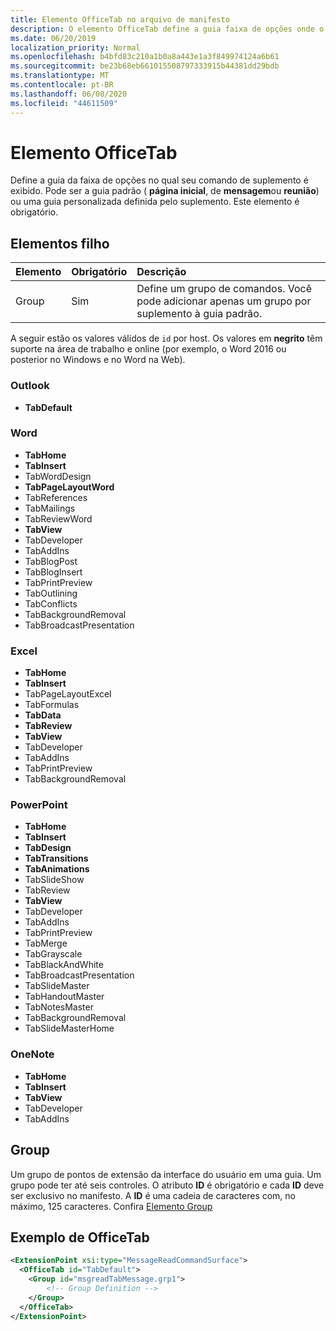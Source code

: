 ```yaml
---
title: Elemento OfficeTab no arquivo de manifesto
description: O elemento OfficeTab define a guia faixa de opções onde o comando de suplemento é exibido.
ms.date: 06/20/2019
localization_priority: Normal
ms.openlocfilehash: b4bfd83c210a1b0a8a443e1a3f849974124a6b61
ms.sourcegitcommit: be23b68eb661015508797333915b44381dd29bdb
ms.translationtype: MT
ms.contentlocale: pt-BR
ms.lasthandoff: 06/08/2020
ms.locfileid: "44611509"
---
```

# <a name="officetab-element"></a>Elemento OfficeTab

Define a guia da faixa de opções no qual seu comando de suplemento é exibido. Pode ser a guia padrão ( **página inicial**, de **mensagem**ou **reunião**) ou uma guia personalizada definida pelo suplemento. Este elemento é obrigatório.

## <a name="child-elements"></a>Elementos filho

|  Elemento |  Obrigatório  |  Descrição  |
|:-----|:-----|:-----|
|  Group      | Sim |  Define um grupo de comandos. Você pode adicionar apenas um grupo por suplemento à guia padrão.  |

A seguir estão os valores válidos de `id` por host. Os valores em **negrito** têm suporte na área de trabalho e online (por exemplo, o Word 2016 ou posterior no Windows e no Word na Web).

### <a name="outlook"></a>Outlook

- **TabDefault**

### <a name="word"></a>Word

- **TabHome**
- **TabInsert**
- TabWordDesign
- **TabPageLayoutWord**
- TabReferences
- TabMailings
- TabReviewWord
- **TabView**
- TabDeveloper
- TabAddIns
- TabBlogPost
- TabBlogInsert
- TabPrintPreview
- TabOutlining
- TabConflicts
- TabBackgroundRemoval
- TabBroadcastPresentation

### <a name="excel"></a>Excel

- **TabHome**
- **TabInsert**
- TabPageLayoutExcel
- TabFormulas
- **TabData**
- **TabReview**
- **TabView**
- TabDeveloper
- TabAddIns
- TabPrintPreview
- TabBackgroundRemoval 

### <a name="powerpoint"></a>PowerPoint

- **TabHome**
- **TabInsert**
- **TabDesign**
- **TabTransitions**
- **TabAnimations**
- TabSlideShow
- TabReview
- **TabView**
- TabDeveloper
- TabAddIns
- TabPrintPreview
- TabMerge
- TabGrayscale
- TabBlackAndWhite
- TabBroadcastPresentation
- TabSlideMaster
- TabHandoutMaster
- TabNotesMaster
- TabBackgroundRemoval
- TabSlideMasterHome

### <a name="onenote"></a>OneNote

- **TabHome**
- **TabInsert**
- **TabView**
- TabDeveloper
- TabAddIns

## <a name="group"></a>Group

Um grupo de pontos de extensão da interface do usuário em uma guia. Um grupo pode ter até seis controles. O atributo **ID** é obrigatório e cada **ID** deve ser exclusivo no manifesto. A **ID** é uma cadeia de caracteres com, no máximo, 125 caracteres. Confira [Elemento Group](group.md)

## <a name="officetab-example"></a>Exemplo de OfficeTab

```xml
<ExtensionPoint xsi:type="MessageReadCommandSurface">
  <OfficeTab id="TabDefault">
    <Group id="msgreadTabMessage.grp1">
        <!-- Group Definition -->
    </Group>
  </OfficeTab>
</ExtensionPoint>
```
